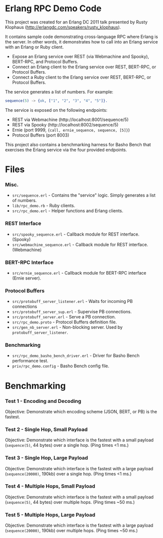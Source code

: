 # Erlang RPC Demo Code

This project was created for an Erlang DC 2011 talk presented by Rusty Klophaus (http://erlangdc.com/speakers/rusty_klophaus).

It contains sample code demonstrating cross-language RPC where Erlang
is the server. In other words, it demonstrates how to call into an
Erlang service with an Erlang or Ruby client.

+ Expose an Erlang service over REST (via Webmachine and Spooky), BERT-RPC, and Protocol Buffers.
+ Connect an Erlang client to the Erlang service over REST, BERT-RPC, or Protocol Buffers.
+ Connect a Ruby client to the Erlang service over REST, BERT-RPC, or Protocol Buffers.

The service generates a list of numbers. For example:

```erlang
sequence(5) -> {ok, ["1", "2", "3", "4", "5"]}.
```

The service is exposed on the following endpoints:

+ REST via Webmachine (http://localhost:8001/sequence/5)
+ REST via Spooky (http://localhost:8002/sequence/5)
+ Ernie (port 9999, `{call, ernie_sequence, sequence, [5]}`)
+ Protocol Buffers (port 8003)

This project also contains a benchmarking harness for Basho Bench that exercises the Erlang service via the four provided endpoints.

# Files

### Misc.

+ `src/sequence.erl` - Contains the "service" logic. Simply generates a list of numbers.
+ `lib/rpc_demo.rb` - Ruby clients.
+ `src/rpc_demo.erl` - Helper functions and Erlang clients.

### REST Interface

+ `src/spooky_sequence.erl` - Callback module for REST interface. (Spooky)
+ `src/webmachine_sequence.erl` - Callback module for REST interface. (Webmachine)

### BERT-RPC Interface

+ `src/ernie_sequence.erl` - Callback module for BERT-RPC interface (Ernie server).

### Protocol Buffers

+ `src/protobuff_server_listener.erl` - Waits for incoming PB connections
+ `src/protobuff_server_sup.erl` - Supervise PB connections.
+ `src/protobuff_server.erl` - Serve a PB connection.
+ `src/rpc_demo.proto` - Protocol Buffers definition file.
+ `src/gen_nb_server.erl` - Non-blocking server. Used by `protobuff_server_listener`.

### Benchmarking

+ `src/rpc_demo_basho_bench_driver.erl` - Driver for Basho Bench performance test.
+ `priv/rpc_demo.config` - Basho Bench config file.

# Benchmarking

### Test 1 - Encoding and Decoding

Objective: Demonstrate which encoding scheme (JSON, BERT, or PB) is the fastest.

### Test 2 - Single Hop, Small Payload

Objective: Demonstrate which interface is the fastest with a small payload (`sequence(5)`, 44 bytes) over a single hop. (Ping times <1 ms.)

### Test 3 - Single Hop, Large Payload

Objective: Demonstrate which interface is the fastest with a large payload (`sequence(20000)`, 190kb) over a single hop. (Ping times <1 ms.)

### Test 4 - Multiple Hops, Small Payload

Objective: Demonstrate which interface is the fastest with a small payload (`sequence(5)`, 44 bytes) over multiple hops. (Ping times ~50 ms.)

### Test 5 - Multiple Hops, Large Payload

Objective: Demonstrate which interface is the fastest with a large payload (`sequence(20000)`, 190kb) over multiple hops. (Ping times ~50 ms.)



